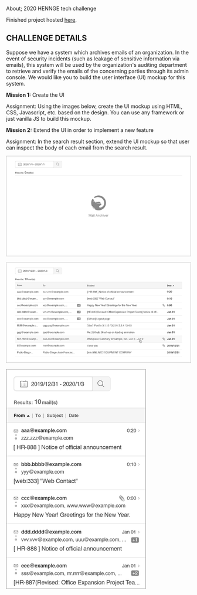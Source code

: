 About; 2020 HENNGE tech challenge

Finished project hosted [here](https://cesperian.github.io/HENNGE-challenge/dist/search.html).

## CHALLENGE DETAILS

Suppose we have a system which archives emails of an organization. In the event of security incidents
(such as leakage of sensitive information via emails), this system will be used by the organization's
auditing department to retrieve and verify the emails of the concerning parties through its admin
console. We would like you to build the user interface (UI) mockup for this system.


**Mission 1:** Create the UI

Assignment: Using the images below, create the UI mockup using HTML, CSS, Javascript, etc. based on the design. You can use any framework or just vanilla JS to build this mockup.

**Mission 2:** Extend the UI in order to implement a new feature

Assignment: In the search result section, extend the UI mockup so that user can inspect the body of each email from the search result.

![](01.png)

![](02.png)

![](03.png)


